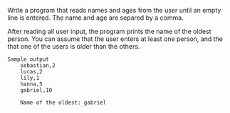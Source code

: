 Write a program that reads names and ages from the user until an empty line is entered. The name and age are separed by a comma.

After reading all user input, the program prints the name of the oldest person. You can assume that the user enters at least one person, and the that one of the users is older than the others.

    Sample output
        sebastian,2
        lucas,2
        lily,1
        hanna,5
        gabriel,10

        Name of the oldest: gabriel